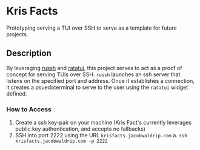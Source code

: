 # Kris Facts
Prototyping serving a TUI over SSH to serve as a template for future projects.

## Description
By leveraging [russh](https://github.com/Eugeny/russh) and [ratatui](https://github.com/ratatui/ratatui), this project serves to act as a proof of concept for serving TUIs over SSH. `russh` launches an ssh server that listens on the specified port and address. Once it establishes a connection, it creates a psuedoterminal to serve to the user using the `ratatui` widget defined.

### How to Access
1. Create a ssh key-pair on your machine (Kris Fact's currently leverages public key authentication, and accepts no fallbacks)
2. SSH into port 2222 using the URL `krisfacts.jacobwaldrip.com`
  a. `ssh krisfacts.jacobwaldrip.com -p 2222`
